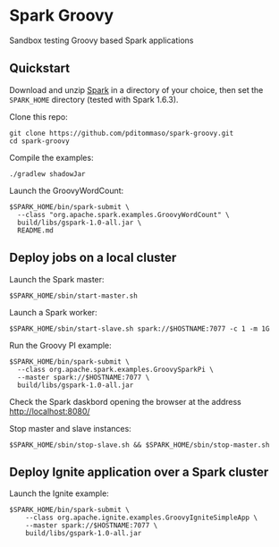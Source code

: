# Spark Groovy

Sandbox testing Groovy based Spark applications


## Quickstart 

Download and unzip [Spark](http://spark.apache.org/downloads.html) in a directory of your choice, 
then set the `SPARK_HOME` directory (tested with Spark 1.6.3).

Clone this repo: 

    git clone https://github.com/pditommaso/spark-groovy.git
    cd spark-groovy
    
    
Compile the examples:

    ./gradlew shadowJar
    
    
Launch the GroovyWordCount: 

    $SPARK_HOME/bin/spark-submit \
      --class "org.apache.spark.examples.GroovyWordCount" \
      build/libs/gspark-1.0-all.jar \
      README.md
    
   
## Deploy jobs on a local cluster 

Launch the Spark master: 

    $SPARK_HOME/sbin/start-master.sh
    
Launch a Spark worker: 

    $SPARK_HOME/sbin/start-slave.sh spark://$HOSTNAME:7077 -c 1 -m 1G
    
Run the Groovy PI example: 

    $SPARK_HOME/bin/spark-submit \
      --class org.apache.spark.examples.GroovySparkPi \
      --master spark://$HOSTNAME:7077 \
      build/libs/gspark-1.0-all.jar       
   
Check the Spark daskbord opening the browser at the address [http://localhost:8080/](http://localhost:8080/)     
      
Stop master and slave instances: 

	$SPARK_HOME/sbin/stop-slave.sh && $SPARK_HOME/sbin/stop-master.sh
     
               
    
## Deploy Ignite application over a Spark cluster

     
Launch the Ignite example: 
     
    $SPARK_HOME/bin/spark-submit \
        --class org.apache.ignite.examples.GroovyIgniteSimpleApp \
        --master spark://$HOSTNAME:7077 \
        build/libs/gspark-1.0-all.jar 